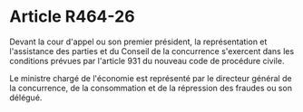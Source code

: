 # Article R464-26

Devant la cour d'appel ou son premier président, la représentation et l'assistance des parties et du Conseil de la concurrence s'exercent dans les conditions prévues par l'article 931 du nouveau code de procédure civile.

Le ministre chargé de l'économie est représenté par le directeur général de la concurrence, de la consommation et de la répression des fraudes ou son délégué.
